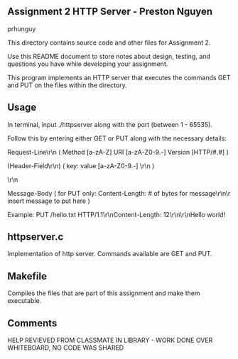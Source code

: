 ## Assignment 2 HTTP Server - Preston Nguyen
prhunguy

This directory contains source code and other files for Assignment 2.

Use this README document to store notes about design, testing, and
questions you have while developing your assignment.

This program implements an HTTP server that executes the commands GET and PUT on the files within the directory.

## Usage
In terminal, input ./httpserver along with the port (between 1 - 65535).

Follow this by entering either GET or PUT along with the necessary details:

Request-Line\r\n     ( Method [a-zA-Z] URI [a-zA-Z0-9.-] Version [HTTP/#.#] )

(Header-Field\r\n)   ( key: value [a-zA-Z0-9.-] \r\n )

\r\n

Message-Body         ( for PUT only: Content-Length: # of bytes for message\r\n\r insert message to put here )

Example: PUT /hello.txt HTTP/1.1\r\nContent-Length: 12\r\n\r\nHello world!

## httpserver.c
Implementation of http server. Commands available are GET and PUT.

## Makefile
Compiles the files that are part of this assignment and make them executable. 

## Comments
HELP REVIEVED FROM CLASSMATE IN LIBRARY - WORK DONE OVER WHITEBOARD, NO CODE WAS SHARED

